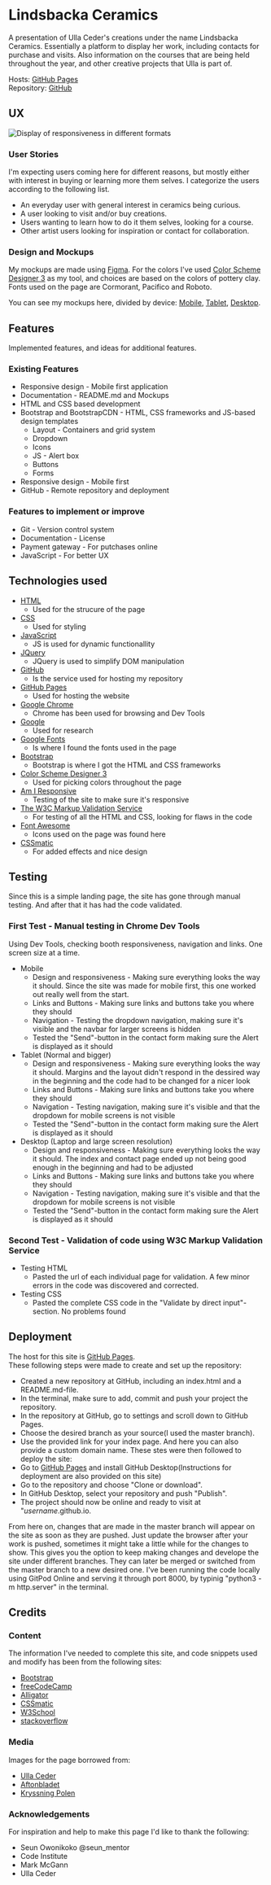 # Lindsbacka Ceramics

A presentation of Ulla Ceder's creations under the name Lindsbacka Ceramics. Essentially a platform to display her work, including contacts for purchase and visits. Also information on the courses that are being held throughout the year, and other creative projects that Ulla is part of.

Hosts: [GitHub Pages](https://matsceder.github.io/first-milestone-project/index.html)  
Repository: [GitHub](https://github.com/matsceder/first-milestone-project)

## UX
![Display of responsiveness in different formats](documentation/responsive.png)

### User Stories
I'm expecting users coming here for different reasons, but mostly either with interest in buying or learning more them selves. I categorize the users according to the following list.
- An everyday user with general interest in ceramics being curious.
- A user looking to visit and/or buy creations.
- Users wanting to learn how to do it them selves, looking for a course.
- Other artist users looking for inspiration or contact for collaboration.

### Design and Mockups
My mockups are made using [Figma](http://www.figma.com). For the colors I've used [Color Scheme Designer 3](https://http://colorschemedesigner.com/csd-3.5/) as my tool, and choices are based on the colors of pottery clay. Fonts used on the page are Cormorant, Pacifico and Roboto.  

You can see my mockups here, divided by device: 
[Mobile](https://www.figma.com/file/Rs1JPq8VtGmXcZ8g5SUKJRJr/First-milestone-project?node-id=0%3A1),
[Tablet](https://www.figma.com/file/Rs1JPq8VtGmXcZ8g5SUKJRJr/First-milestone-project?node-id=1%3A10),
[Desktop](https://www.figma.com/file/Rs1JPq8VtGmXcZ8g5SUKJRJr/First-milestone-project?node-id=6%3A121).

## Features

Implemented features, and ideas for additional features.
### Existing Features
- Responsive design - Mobile first application
- Documentation - README.md and Mockups
- HTML and CSS based development
- Bootstrap and BootstrapCDN - HTML, CSS frameworks and JS-based design templates
    - Layout - Containers and grid system
    - Dropdown
    - Icons 
    - JS - Alert box
    - Buttons
    - Forms
- Responsive design - Mobile first
- GitHub - Remote repository and deployment

### Features to implement or improve
- Git - Version control system
- Documentation - License
- Payment gateway - For putchases online
- JavaScript - For better UX

## Technologies used

- [HTML](https://developer.mozilla.org/en-US/docs/Web/HTML)
    - Used for the strucure of the page
- [CSS](https://developer.mozilla.org/en-US/docs/Web/CSS)
    - Used for styling
- [JavaScript](https://www.javascript.com/)
    - JS is used for dynamic functionallity
- [JQuery](https://jquery.com)
    - JQuery is used to simplify DOM manipulation
- [GitHub](https://github.com/)
    - Is the service used for hosting my repository
- [GitHub Pages](https://pages.github.com/)
    - Used for hosting the website
- [Google Chrome](https://www.google.com/chrome/)
    - Chrome has been used for browsing and Dev Tools
- [Google](https://www.google.com/)
    - Used for research
- [Google Fonts](https://fonts.google.com/)
    - Is where I found the fonts used in the page
- [Bootstrap](https://getbootstrap.com/)
    - Bootstrap is where I got the HTML and CSS frameworks
- [Color Scheme Designer 3](https://http://colorschemedesigner.com/csd-3.5/)
    - Used for picking colors throughout the page
- [Am I Responsive](http://ami.responsivedesign.is)
    - Testing of the site to make sure it's responsive
- [The W3C Markup Validation Service](https://validator.w3.org/)
    - For testing of all the HTML and CSS, looking for flaws in the code
- [Font Awesome](https://fontawesome.com/)
    - Icons used on the page was found here
- [CSSmatic](https://cssmatic.com/)
    - For added effects and nice design

## Testing

Since this is a simple landing page, the site has gone through manual testing. And after that it has had the code validated.
### First Test - Manual testing in Chrome Dev Tools
Using Dev Tools, checking booth responsiveness, navigation and links. One screen size at a time.
- Mobile 
    - Design and responsiveness - Making sure everything looks the way it should. Since the site was made for mobile first, this one worked out really well from the start.
    - Links and Buttons - Making sure links and buttons take you where they should
    - Navigation - Testing the dropdown navigation, making sure it's visible and the navbar for larger screens is hidden
    - Tested the "Send"-button in the contact form making sure the Alert is displayed as it should
- Tablet (Normal and bigger)
    - Design and responsiveness - Making sure everything looks the way it should. Margins and the layout didn't respond in the dessired way in the beginning and the code had to be changed for a nicer look
    - Links and Buttons - Making sure links and buttons take you where they should
    - Navigation - Testing navigation, making sure it's visible and that the dropdown for mobile screens is not visible
    - Tested the "Send"-button in the contact form making sure the Alert is displayed as it should
- Desktop (Laptop and large screen resolution)
    - Design and responsiveness - Making sure everything looks the way it should. The index and contact page ended up not being good enough in the beginning and had to be adjusted
    - Links and Buttons - Making sure links and buttons take you where they should
    - Navigation - Testing navigation, making sure it's visible and that the dropdown for mobile screens is not visible
    - Tested the "Send"-button in the contact form making sure the Alert is displayed as it should

### Second Test - Validation of code using W3C Markup Validation Service
- Testing HTML
    - Pasted the url of each individual page for validation. A few minor errors in the code was discovered and corrected.
- Testing CSS
    - Pasted the complete CSS code in the "Validate by direct input"-section. No problems found

## Deployment

The host for this site is [GitHub Pages](https://matsceder.github.io/first-milestone-project/).  
These following steps were made to create and set up the repository:
- Created a new repository at GitHub, including an index.html and a README.md-file.
- In the terminal, make sure to add, commit and push your project the repository.
- In the repository at GitHub, go to settings and scroll down to GitHub Pages.
- Choose the desired branch as your source(I used the master branch). 
- Use the provided link for your index page. And here you can also provide a custom domain name.
These stes were then followed to deploy the site:
- Go to [GitHub Pages](https://pages.github.com/) and install GitHub Desktop(Instructions for deployment are also provided on this site)
- Go to the repository and choose "Clone or download".
- In GitHub Desktop, select your repository and push "Publish".
- The project should now be online and ready to visit at "*username*.github.io.

From here on, changes that are made in the master branch will appear on the site as soon as they are pushed.
Just update the browser after your work is pushed, sometimes it might take a little while for the changes to show.
This gives you the option to keep making changes and develope the site under different branches. They can later be merged or switched from the master branch to a new desired one.
I've been running the code locally using GitPod Online and serving it through port 8000, by typinig "python3 -m http.server" in the terminal.

## Credits

### Content
The information I've needed to complete this site, and code snippets used and modify has been from the following sites:
- [Bootstrap](https://getbootstrap.com/)
- [freeCodeCamp](https://www.freecodecamp.org/news/how-to-keep-your-footer-where-it-belongs-59c6aa05c59c/)
- [Alligator](https://alligator.io/css/cropping-images-object-fit/)
- [CSSmatic](https://cssmatic.com/)
- [W3School](https://www.w3schools.com/)
- [stackoverflow](https://stackoverflow.com/)

### Media
Images for the page borrowed from:
- [Ulla Ceder](https://www.instagram.com/ullabrittceder_/?hl=sv)
- [Aftonbladet](https://www.aftonbladet.se/resa/a/Kv40bo/har-ar-sveriges-basta-julmarknader)
- [Kryssning Polen](https://kryssningpolen.se/julmarknad-i-gdansk-2019/)

### Acknowledgements
For inspiration and help to make this page I'd like to thank the following:
- Seun Owonikoko @seun_mentor
- Code Institute
- Mark McGann
- Ulla Ceder


